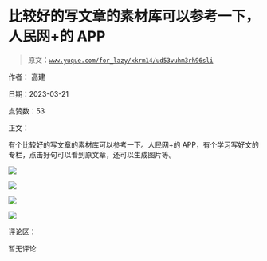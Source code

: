# 比较好的写文章的素材库可以参考一下，人民网+的 APP

> 原文：[`www.yuque.com/for_lazy/xkrm14/ud53vuhm3rh96sli`](https://www.yuque.com/for_lazy/xkrm14/ud53vuhm3rh96sli)

作者： 高建

日期：2023-03-21

点赞数：53

正文：

有个比较好的写文章的素材库可以参考一下。人民网+的 APP，有个学习写好文的专栏，点击好句可以看到原文章，还可以生成图片等。

![](img/d301cdab6382496cb821540c89ce37f4.png)  

![](img/58855a935e111c261d79a44b09fcb2e9.png)  

![](img/831ed17ef21134ac1384d47292d72d90.png)  

![](img/08c92123642e6dba796b9ab41ed24cb7.png)  

评论区：

暂无评论

